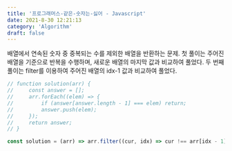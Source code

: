 ```yaml
---
title: '프로그래머스-같은-숫자는-싫어 - Javascript'
date: 2021-8-30 12:21:13
category: 'Algorithm'
draft: false
---
```

배열에서 연속된 숫자 중 중복되는 수를 제외한 배열을 반환하는 문제. 첫 풀이는 주어진 배열을 기준으로 반복을 수행하며, 새로운 배열의 마지막 값과 비교하여 풀었다. 두 번째 풀이는 filter를 이용하여 주어진 배열의 idx-1 값과 비교하여 풀었다.
```javascript
// function solution(arr) {
//     const answer = [];
//     arr.forEach((elem) => {
//         if (answer[answer.length - 1] === elem) return;
//         answer.push(elem);
//     });
//     return answer;
// }

const solution = (arr) => arr.filter((cur, idx) => cur !== arr[idx - 1]);

```